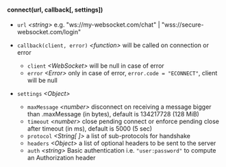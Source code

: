

#### connect(url, callback[, settings])

* `url` *\<string>*
    e.g. "ws://my-websocket.com/chat" | "wss://secure-websocket.com/login"

* `callback(client, error)` *\<function>* 
    will be called on connection or error
    * `client` *\<WebSocket>* will be null in case of error
    * `error` *\<Error>* only in case of error, `error.code = "ECONNECT"`, client will be null

* `settings` *\<Object>*
    * `maxMessage` *\<number>* disconnect on receiving a message bigger than .maxMessage (in bytes),
      default is 134217728 (128 MiB)
    * `timeout` *\<number>*  close pending connect or enforce pending close after timeout (in ms),
      default is 5000 (5 sec)
    * `protocol` *\<String[ ]>* a list of sub-protocols for handshake
    * `headers` *\<Object>* a list of optional headers to be sent to the server
    * `auth` *\<string>* Basic authentication i.e. `"user:password"` to compute an Authorization header

